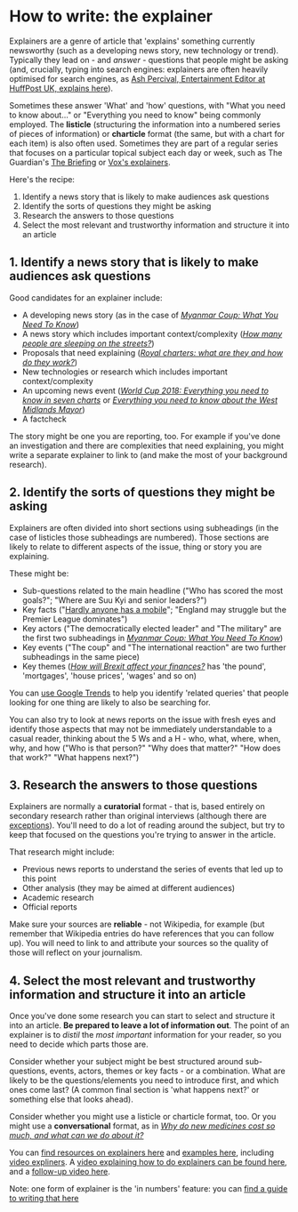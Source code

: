 # How to write: the explainer

Explainers are a genre of article that 'explains' something currently newsworthy (such as a developing news story, new technology or trend). Typically they lead on - and *answer* - questions that people might be asking (and, crucially, typing into search engines: explainers are often heavily optimised for search engines, as [Ash Percival, Entertainment Editor at HuffPost UK, explains here](https://us13.campaign-archive.com/?u=ea6d038b0e2ba7e4cbb480e7e&id=75e581d3ae)).

Sometimes these answer 'What' and 'how' questions, with "What you need to know about..." or "Everything you need to know" being commonly employed. The **listicle** (structuring the information into a numbered series of pieces of information) or **charticle** format (the same, but with a chart for each item) is also often used. Sometimes they are part of a regular series that focuses on a particular topical subject each day or week, such as The Guardian's [The Briefing](https://www.theguardian.com/news/series/the-briefing) or [Vox's explainers](https://www.vox.com/explainers).

Here's the recipe:

1. Identify a news story that is likely to make audiences ask questions
2. Identify the sorts of questions they might be asking
3. Research the answers to those questions
4. Select the most relevant and trustworthy information and structure it into an article

## 1. Identify a news story that is likely to make audiences ask questions

Good candidates for an explainer include:

* A developing news story (as in the case of *[Myanmar Coup: What You Need To Know](https://www.huffingtonpost.co.uk/entry/myanmar-military-coup-explained_uk_6017a972c5b653f644d528d6)*)
* A news story which includes important context/complexity (*[How many people are sleeping on the streets?](https://www.bbc.co.uk/news/av/uk-47068063/how-many-people-are-sleeping-rough-in-england)*) 
* Proposals that need explaining (*[Royal charters: what are they and how do they work?](https://www.theguardian.com/media/2012/dec/07/leveson-inquiry-royal-charter-history)*)
* New technologies or research which includes important context/complexity
* An upcoming news event (*[World Cup 2018: Everything you need to know in seven charts](https://www.bbc.co.uk/sport/football/44388118)* or *[Everything you need to know about the West Midlands Mayor](https://www.birminghammail.co.uk/news/midlands-news/west-midlands-mayor-2017-candidates-12587689?service=responsive)*)
* A factcheck

The story might be one you are reporting, too. For example if you've done an investigation and there are complexities that need explaining, you might write a separate explainer to link to (and make the most of your background research).


## 2. Identify the sorts of questions they might be asking

Explainers are often divided into short sections using subheadings (in the case of listicles those subheadings are numbered). Those sections are likely to relate to different aspects of the issue, thing or story you are explaining. 

These might be:

* Sub-questions related to the main headline ("Who has scored the most goals?"; "Where are Suu Kyi and senior leaders?")
* Key facts ("[Hardly anyone has a mobile](https://www.bbc.co.uk/news/world-asia-41228181)"; "England may struggle but the Premier League dominates")
* Key actors ("The democratically elected leader" and "The military" are the first two subheadings in *[Myanmar Coup: What You Need To Know](https://www.huffingtonpost.co.uk/entry/myanmar-military-coup-explained_uk_6017a972c5b653f644d528d6)*)
* Key events ("The coup" and "The international reaction" are two further subheadings in the same piece)
* Key themes (*[How will Brexit affect your finances?](https://www.bbc.co.uk/news/business-36537906)* has 'the pound', 'mortgages', 'house prices', 'wages' and so on)

You can [use Google Trends](https://newsinitiative.withgoogle.com/training/lessons?tool=Google%20Trends&image=trends) to help you identify 'related queries' that people looking for one thing are likely to also be searching for.

You can also try to look at news reports on the issue with fresh eyes and identify those aspects that may not be immediately understandable to a casual reader, thinking about the 5 Ws and a H - who, what, where, when, why, and how ("Who is that person?" "Why does that matter?" "How does that work?" "What happens next?")

## 3. Research the answers to those questions

Explainers are normally a **curatorial** format - that is, based entirely on secondary research rather than original interviews (although there are [exceptions](https://www.bbc.co.uk/news/uk-england-39130530)). You'll need to do a lot of reading around the subject, but try to keep that focused on the questions you're trying to answer in the article.

That research might include:
* Previous news reports to understand the series of events that led up to this point
* Other analysis (they may be aimed at different audiences)
* Academic research
* Official reports

Make sure your sources are **reliable** - not Wikipedia, for example (but remember that Wikipedia entries do have references that you can follow up). You will need to link to and attribute your sources so the quality of those will reflect on your journalism.

## 4. Select the most relevant and trustworthy information and structure it into an article

Once you've done some research you can start to select and structure it into an article. **Be prepared to leave a lot of information out**. The point of an explainer is to *distil* the *most important* information for your reader, so you need to decide which parts those are. 

Consider whether your subject might be best structured around sub-questions, events, actors, themes or key facts - or a combination. What are likely to be the questions/elements you need to introduce first, and which ones come last? (A common final section is 'what happens next?' or something else that looks ahead).

Consider whether you might use a listicle or charticle format, too. Or you might use a **conversational** format, as in *[Why do new medicines cost so much, and what can we do about it?](https://www.theguardian.com/news/2018/apr/09/why-do-new-medicines-cost-so-much-and-what-can-we-do-about-it)*

You can [find resources on explainers here](https://pinboard.in/u:paulbradshaw/t:explainers) and [examples here](https://pinboard.in/u:paulbradshaw/t:explainer), including [video expliners](https://pinboard.in/u:paulbradshaw/t:explainer+video). A [video explaining how to do explainers can be found here](https://www.youtube.com/watch?v=RU9gkzcUgBE), and a [follow-up video here](https://www.youtube.com/watch?v=pg-r0RQ0wTM&list=PL-ZV9BlgytWilseA-MrJb3VXo2yIzSVOi&index=10).

Note: one form of explainer is the 'in numbers' feature: you can [find a guide to writing that here](https://github.com/paulbradshaw/journalismrecipebook/blob/main/chapters/bythenumbers.md)
